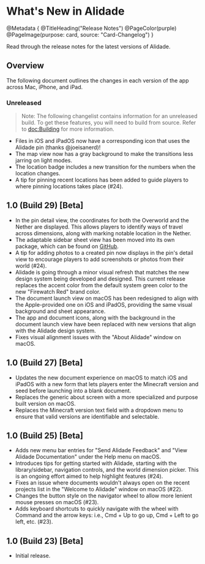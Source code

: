 # What's New in Alidade

@Metadata {
    @TitleHeading("Release Notes")
    @PageColor(purple)
    @PageImage(purpose: card, source: "Card-Changelog")
}

Read through the release notes for the latest versions of Alidade.

## Overview

The following document outlines the changes in each version of the app
across Mac, iPhone, and iPad.

### Unreleased

> Note: The following changelist contains information for an unreleased
> build. To get these features, you will need to build from source.
> Refer to <doc:Building> for more information.

- Files in iOS and iPadOS now have a corresponding icon that uses the
  Alidade pin (thanks @joeisanerd)!
- The map view now has a gray background to make the transitions less
  jarring on light modes.
- The location badge includes a new transition for the numbers when the
  location changes.
- A tip for pinning recent locations has been added to guide players to
  where pinning locations takes place (#24).

## 1.0 (Build 29) [Beta]

- In the pin detail view, the coordinates for both the Overworld and the
  Nether are displayed. This allows players to identify ways of travel
  across dimensions, along with marking notable location in the Nether.
- The adaptable sidebar sheet view has been moved into its own package,
  which can be found on [GitHub](https://github.com/alicerunsonfedora/adaptablesidebarsheetview).
- A tip for adding photos to a created pin now displays in the pin's
  detail view to encourage players to add screenshots or photos from their
  world (#24).
- Alidade is going through a minor visual refresh that matches the new
  design system being developed and designed. This current release
  replaces the accent color from the default system green color to the new
  "Firewatch Red" brand color.
- The document launch view on macOS has been redesigned to align with the
  Apple-provided one on iOS and iPadOS, providing the same visual
  background and sheet appearance.
- The app and document icons, along with the background in the document
  launch view have been replaced with new versions that align with the
  Alidade design system.
- Fixes visual alignment issues with the "About Alidade" window on macOS.

## 1.0 (Build 27) [Beta]

- Updates the new document experience on macOS to match iOS and iPadOS
  with a new form that lets players enter the Minecraft version and seed
  before launching into a blank document.
- Replaces the generic about screen with a more specialized and purpose
  built version on macOS.
- Replaces the Minecraft version text field with a dropdown menu to
  ensure that valid versions are identifiable and selectable.

## 1.0 (Build 25) [Beta]

- Adds new menu bar entries for "Send Alidade Feedback" and "View Alidade
  Documentation" under the Help menu on macOS.
- Introduces tips for getting started with Alidade, starting with the
  library/sidebar, navigation controls, and the world dimension picker.
  This is an ongoing effort aimed to help highlight features (#24).
- Fixes an issue where documents wouldn't always open on the recent
  projects list in the "Welcome to Alidade" window on macOS (#22).
- Changes the button style on the navigator wheel to allow more lenient
  mouse presses on macOS (#23).
- Adds keyboard shortcuts to quickly navigate with the wheel with Command
  and the arrow keys: i.e., Cmd + Up to go up, Cmd + Left to go left,
  etc. (#23).

## 1.0 (Build 23) [Beta]

- Initial release.

